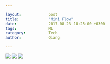 ```yaml
---

layout:            post  
title:             "Mini Flow"  
date:              2017-08-23 18:25:00 +0300  
tags:              ML
category:          Tech  
author:            Qiang  

---
```


![](http://ac-kYXueNLw.clouddn.com/1320338524fea159.jpg)
![](http://ac-kYXueNLw.clouddn.com/117fb29b53d614cb.jpg)
![](http://ac-kYXueNLw.clouddn.com/80a4d72beedb696d.jpg)
